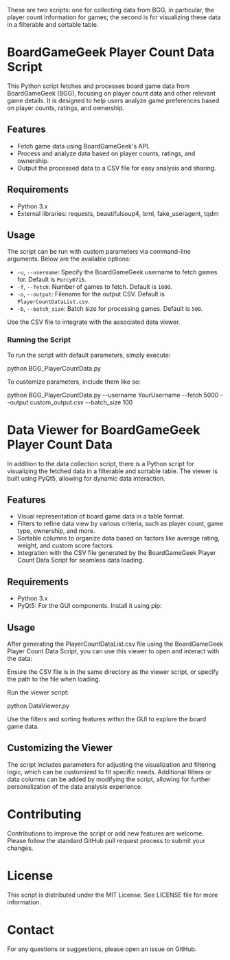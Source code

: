 These are two scripts: one for collecting data from BGG, in particular, the player count information for games; the second is for visualizing these data in a filterable and sortable table.

# BoardGameGeek Player Count Data Script

This Python script fetches and processes board game data from BoardGameGeek (BGG), focusing on player count data and other relevant game details. It is designed to help users analyze game preferences based on player counts, ratings, and ownership.

## Features

- Fetch game data using BoardGameGeek's API.
- Process and analyze data based on player counts, ratings, and ownership.
- Output the processed data to a CSV file for easy analysis and sharing.

## Requirements

- Python 3.x
- External libraries: requests, beautifulsoup4, lxml, fake_useragent, tqdm

## Usage

The script can be run with custom parameters via command-line arguments. Below are the available options:

- `-u`, `--username`: Specify the BoardGameGeek username to fetch games for. Default is `Percy0715`.
- `-f`, `--fetch`: Number of games to fetch. Default is `1000`.
- `-o`, `--output`: Filename for the output CSV. Default is `PlayerCountDataList.csv`.
- `-b`, `--batch_size`: Batch size for processing games. Default is `500`.

Use the CSV file to integrate with the associated data viewer.

### Running the Script

To run the script with default parameters, simply execute:

python BGG_PlayerCountData.py

To customize parameters, include them like so:

python BGG_PlayerCountData.py --username YourUsername --fetch 5000 --output custom_output.csv --batch_size 100

# Data Viewer for BoardGameGeek Player Count Data

In addition to the data collection script, there is a Python script for visualizing the fetched data in a filterable and sortable table. The viewer is built using PyQt5, allowing for dynamic data interaction.

## Features

- Visual representation of board game data in a table format.
- Filters to refine data view by various criteria, such as player count, game type, ownership, and more.
- Sortable columns to organize data based on factors like average rating, weight, and custom score factors.
- Integration with the CSV file generated by the BoardGameGeek Player Count Data Script for seamless data loading.

## Requirements

- Python 3.x
- PyQt5: For the GUI components. Install it using pip:

## Usage
After generating the PlayerCountDataList.csv file using the BoardGameGeek Player Count Data Script, you can use this viewer to open and interact with the data:

Ensure the CSV file is in the same directory as the viewer script, or specify the path to the file when loading.

Run the viewer script:

python DataViewer.py

Use the filters and sorting features within the GUI to explore the board game data.

## Customizing the Viewer
The script includes parameters for adjusting the visualization and filtering logic, which can be customized to fit specific needs.
Additional filters or data columns can be added by modifying the script, allowing for further personalization of the data analysis experience.

# Contributing
Contributions to improve the script or add new features are welcome. Please follow the standard GitHub pull request process to submit your changes.

# License
This script is distributed under the MIT License. See LICENSE file for more information.

# Contact
For any questions or suggestions, please open an issue on GitHub.
